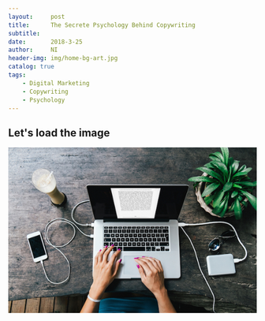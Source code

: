 ```yaml
---
layout:     post
title:      The Secrete Psychology Behind Copywriting
subtitle:   
date:       2018-3-25
author:     NI
header-img: img/home-bg-art.jpg
catalog: true
tags:
    - Digital Marketing
    - Copywriting
    - Psychology
---
```



## Let's load the image
![](https://github.com/JaceNi/jaceni.github.io/blob/master/img/copywriting8.jpg)



